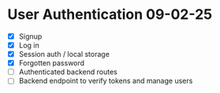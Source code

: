 # User Authentication 09-02-25
- [x] Signup
- [x] Log in
- [x] Session auth / local storage
- [x] Forgotten password
- [ ] Authenticated backend routes
- [ ] Backend endpoint to verify tokens and manage users